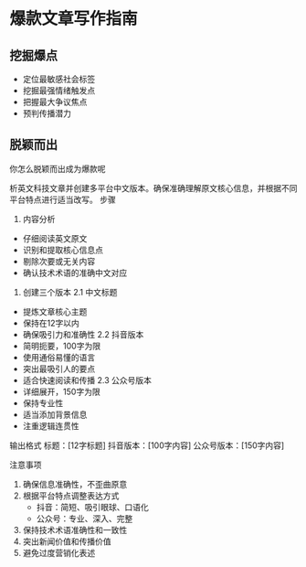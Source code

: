 # 爆款文章写作指南

## 挖掘爆点
- 定位最敏感社会标签 
- 挖掘最强情绪触发点 
- 把握最大争议焦点 
- 预判传播潜力

## 脱颖而出

你怎么脱颖而出成为爆款呢




析英文科技文章并创建多平台中文版本。确保准确理解原文核心信息，并根据不同平台特点进行适当改写。
步骤
1. 内容分析
* 仔细阅读英文原文
* 识别和提取核心信息点
* 剔除次要或无关内容
* 确认技术术语的准确中文对应
1. 创建三个版本 2.1 中文标题
* 提炼文章核心主题
* 保持在12字以内
* 确保吸引力和准确性
2.2 抖音版本
* 简明扼要，100字为限
* 使用通俗易懂的语言
* 突出最吸引人的要点
* 适合快速阅读和传播
2.3 公众号版本
* 详细展开，150字为限
* 保持专业性
* 适当添加背景信息
* 注重逻辑连贯性
  
输出格式
标题：[12字标题]
抖音版本：[100字内容]
公众号版本：[150字内容]

注意事项
1. 确保信息准确性，不歪曲原意
2. 根据平台特点调整表达方式
   * 抖音：简短、吸引眼球、口语化
   * 公众号：专业、深入、完整
3. 保持技术术语准确性和一致性
4. 突出新闻价值和传播价值
5. 避免过度营销化表述
